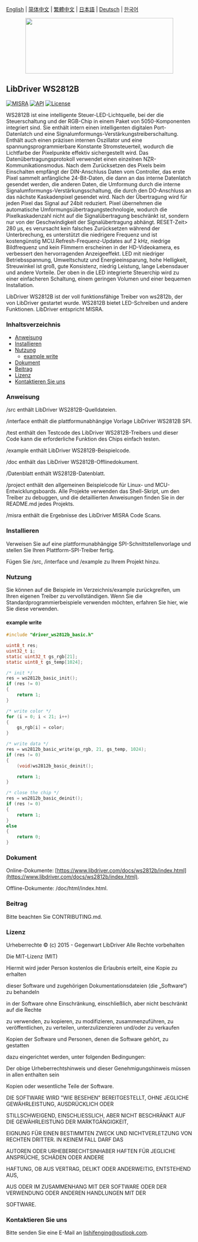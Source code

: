 [English](/README.md) | [ 简体中文](/README_zh-Hans.md) | [繁體中文](/README_zh-Hant.md) | [日本語](/README_ja.md) | [Deutsch](/README_de.md) | [한국어](/README_ko.md)

<div align=center>
<img src="/doc/image/logo.svg" width="400" height="150"/>
</div>

## LibDriver WS2812B
[![MISRA](https://img.shields.io/badge/misra-compliant-brightgreen.svg)](/misra/README.md) [![API](https://img.shields.io/badge/api-reference-blue.svg)](https://www.libdriver.com/docs/ws2812b/index.html) [![License](https://img.shields.io/badge/license-MIT-brightgreen.svg)](/LICENSE) 

WS2812B ist eine intelligente Steuer-LED-Lichtquelle, bei der die Steuerschaltung und der RGB-Chip in einem Paket von 5050-Komponenten integriert sind. Sie enthält intern einen intelligenten digitalen Port-Datenlatch und eine Signalumformungs-Verstärkungstreiberschaltung. Enthält auch einen präzisen internen Oszillator und eine spannungsprogrammierbare Konstante Stromsteuerteil, wodurch die Lichtfarbe der Pixelpunkte effektiv sichergestellt wird. Das Datenübertragungsprotokoll verwendet einen einzelnen NZR-Kommunikationsmodus. Nach dem Zurücksetzen des Pixels beim Einschalten empfängt der DIN-Anschluss Daten vom Controller, das erste Pixel sammelt anfängliche 24-Bit-Daten, die dann an das interne Datenlatch gesendet werden, die anderen Daten, die
Umformung durch die interne Signalumformungs-Verstärkungsschaltung, die durch den DO-Anschluss an das nächste Kaskadenpixel gesendet wird. Nach der Übertragung wird für jeden Pixel das Signal auf 24bit reduziert. Pixel übernehmen die automatische Umformungsübertragungstechnologie, wodurch die Pixelkaskadenzahl nicht auf die Signalübertragung beschränkt ist, sondern nur von der Geschwindigkeit der Signalübertragung abhängt. RESET-Zeit> 280 μs, es verursacht kein falsches Zurücksetzen während der Unterbrechung, es unterstützt die niedrigere Frequenz und ist kostengünstig MCU.Refresh-Frequenz-Updates auf 2 kHz, niedrige Bildfrequenz und kein Flimmern erscheinen in der HD-Videokamera, es verbessert den hervorragenden Anzeigeeffekt. LED mit niedriger Betriebsspannung, Umweltschutz und Energieeinsparung, hohe Helligkeit, Streuwinkel ist groß, gute Konsistenz, niedrig Leistung, lange Lebensdauer und andere Vorteile. Der oben in die LED integrierte Steuerchip wird zu einer einfacheren Schaltung, einem geringen Volumen und einer bequemen Installation.

LibDriver WS2812B ist der voll funktionsfähige Treiber von ws2812b, der von LibDriver gestartet wurde. WS2812B bietet LED-Schreiben und andere Funktionen. LibDriver entspricht MISRA.

### Inhaltsverzeichnis

  - [Anweisung](#Anweisung)
  - [Installieren](#Installieren)
  - [Nutzung](#Nutzung)
    - [example write](#example-write)
  - [Dokument](#Dokument)
  - [Beitrag](#Beitrag)
  - [Lizenz](#Lizenz)
  - [Kontaktieren Sie uns](#Kontaktieren-Sie-uns)

### Anweisung

/src enthält LibDriver WS2812B-Quelldateien.

/interface enthält die plattformunabhängige Vorlage LibDriver WS2812B SPI.

/test enthält den Testcode des LibDriver WS2812B-Treibers und dieser Code kann die erforderliche Funktion des Chips einfach testen.

/example enthält LibDriver WS2812B-Beispielcode.

/doc enthält das LibDriver WS2812B-Offlinedokument.

/Datenblatt enthält WS2812B-Datenblatt.

/project enthält den allgemeinen Beispielcode für Linux- und MCU-Entwicklungsboards. Alle Projekte verwenden das Shell-Skript, um den Treiber zu debuggen, und die detaillierten Anweisungen finden Sie in der README.md jedes Projekts.

/misra enthält die Ergebnisse des LibDriver MISRA Code Scans.

### Installieren

Verweisen Sie auf eine plattformunabhängige SPI-Schnittstellenvorlage und stellen Sie Ihren Plattform-SPI-Treiber fertig.

Fügen Sie /src, /interface und /example zu Ihrem Projekt hinzu.

### Nutzung

Sie können auf die Beispiele im Verzeichnis/example zurückgreifen, um Ihren eigenen Treiber zu vervollständigen. Wenn Sie die Standardprogrammierbeispiele verwenden möchten, erfahren Sie hier, wie Sie diese verwenden.

#### example write

```C
#include "driver_ws2812b_basic.h"

uint8_t res;
uint32_t i;
static uint32_t gs_rgb[21]; 
static uint8_t gs_temp[1024];

/* init */
res = ws2812b_basic_init();
if (res != 0)
{
    return 1;
}

/* write color */
for (i = 0; i < 21; i++)
{
    gs_rgb[i] = color;
}

/* write data */
res = ws2812b_basic_write(gs_rgb, 21, gs_temp, 1024);
if (res != 0)
{
    (void)ws2812b_basic_deinit();

    return 1;
}

/* close the chip */
res = ws2812b_basic_deinit();
if (res != 0)
{
    return 1;
}
else
{
    return 0;
}
```

### Dokument

Online-Dokumente: [https://www.libdriver.com/docs/ws2812b/index.html](https://www.libdriver.com/docs/ws2812b/index.html).

Offline-Dokumente: /doc/html/index.html.

### Beitrag

Bitte beachten Sie CONTRIBUTING.md.

### Lizenz

Urheberrechte © (c) 2015 - Gegenwart LibDriver Alle Rechte vorbehalten



Die MIT-Lizenz (MIT)



Hiermit wird jeder Person kostenlos die Erlaubnis erteilt, eine Kopie zu erhalten

dieser Software und zugehörigen Dokumentationsdateien (die „Software“) zu behandeln

in der Software ohne Einschränkung, einschließlich, aber nicht beschränkt auf die Rechte

zu verwenden, zu kopieren, zu modifizieren, zusammenzuführen, zu veröffentlichen, zu verteilen, unterzulizenzieren und/oder zu verkaufen

Kopien der Software und Personen, denen die Software gehört, zu gestatten

dazu eingerichtet werden, unter folgenden Bedingungen:



Der obige Urheberrechtshinweis und dieser Genehmigungshinweis müssen in allen enthalten sein

Kopien oder wesentliche Teile der Software.



DIE SOFTWARE WIRD "WIE BESEHEN" BEREITGESTELLT, OHNE JEGLICHE GEWÄHRLEISTUNG, AUSDRÜCKLICH ODER

STILLSCHWEIGEND, EINSCHLIESSLICH, ABER NICHT BESCHRÄNKT AUF DIE GEWÄHRLEISTUNG DER MARKTGÄNGIGKEIT,

EIGNUNG FÜR EINEN BESTIMMTEN ZWECK UND NICHTVERLETZUNG VON RECHTEN DRITTER. IN KEINEM FALL DARF DAS

AUTOREN ODER URHEBERRECHTSINHABER HAFTEN FÜR JEGLICHE ANSPRÜCHE, SCHÄDEN ODER ANDERE

HAFTUNG, OB AUS VERTRAG, DELIKT ODER ANDERWEITIG, ENTSTEHEND AUS,

AUS ODER IM ZUSAMMENHANG MIT DER SOFTWARE ODER DER VERWENDUNG ODER ANDEREN HANDLUNGEN MIT DER

SOFTWARE.

### Kontaktieren Sie uns

Bitte senden Sie eine E-Mail an lishifenging@outlook.com.